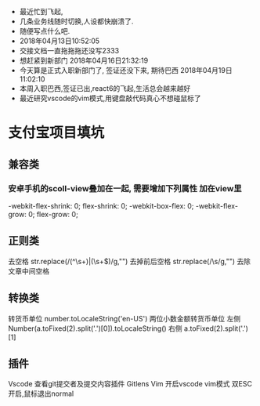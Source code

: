 * 最近忙到飞起,
* 几条业务线随时切换,人设都快崩溃了.
* 随便写点什么吧.
* 2018年04月13日10:52:05
* 交接文档一直拖拖拖还没写2333
* 想赶紧到新部门
2018年04月16日21:32:19
* 今天算是正式入职新部门了, 签证还没下来, 期待巴西
2018年04月19日11:02:10
* 本周入职巴西,签证已出,react6的飞起,生活总会越来越好
* 最近研究vscode的vim模式,用键盘敲代码真心不想碰鼠标了


# 支付宝项目填坑

## 兼容类 
### 安卓手机的scoll-view叠加在一起, 需要增加下列属性 加在view里
-webkit-flex-shrink: 0;
    flex-shrink: 0;
    -webkit-box-flex: 0;
    -webkit-flex-grow: 0;
    flex-grow: 0;


## 正则类
去空格
str.replace(/(^\s+)|(\s+$)/g,"")   去掉前后空格
str.replace(/\s/g,"")           去除文章中间空格

## 转换类
转货币单位
number.toLocaleString('en-US')
两位小数金额转货币单位
左侧 
Number(a.toFixed(2).split('.')[0]).toLocaleString()
右侧 
a.toFixed(2).split('.')[1]

## 插件
Vscode 查看git提交者及提交内容插件 Gitlens
Vim    开启vscode vim模式 双ESC开启,鼠标退出normal